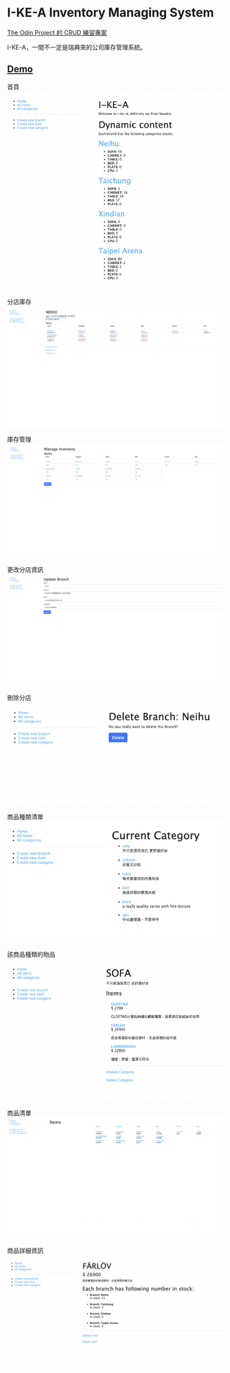 # I-KE-A Inventory Managing System

[The Odin Project 的 CRUD 練習專案](https://www.theodinproject.com/paths/full-stack-javascript/courses/nodejs/lessons/inventory-application)

I-KE-A，一間不一定是瑞典來的公司庫存管理系統。

## [Demo](https://obscure-retreat-56413.herokuapp.com/branch)

首頁
![index](./demo/index.png)

分店庫存
![branch](./demo/branch.png)

庫存管理
![inventory management](./demo//inventory-management.png)

更改分店資訊
![branch updating](./demo//branch-update.png)

刪除分店
![branch deleting](./demo//branch-delete.png)

商品種類清單
![category list](./demo/category-list.png)

該商品種類的物品
![category detail](./demo/category-detail.png)

商品清單
![item list](./demo/item-list.png)

商品詳細資訊
![item detail](./demo/item-detail.png)
